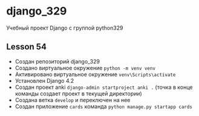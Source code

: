 # django_329
Учебный проект Django с группой python329

## Lesson 54

- Создан репозиторий django_329
- Создано виртуальное окружение `python -m venv venv`
- Активировано виртуальное окружение `venv\Scripts\activate`
- Установлен Django 4.2
- Создан проект anki `django-admin startproject anki .` (точка в конце команды создает проект в текущей директории)
- Создана ветка `develop` и переключен на нее
- Создан приложение `cards` команда `python manage.py startapp cards`